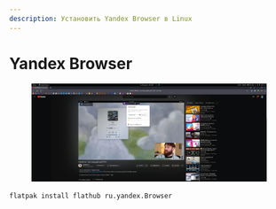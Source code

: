 ```yaml
---
description: Установить Yandex Browser в Linux
---
```


# Yandex Browser

<figure><img src="../../.gitbook/assets/Снимок экрана от 2023-04-30 18-32-49.png" alt=""><figcaption></figcaption></figure>

```bash
flatpak install flathub ru.yandex.Browser
```
